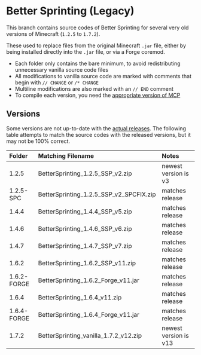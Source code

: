 # Better Sprinting (Legacy)

This branch contains source codes of Better Sprinting for several very old versions of Minecraft (`1.2.5` to `1.7.2`).

These used to replace files from the original Minecraft `.jar` file, either by being installed directly into the `.jar` file, or via a Forge coremod.

* Each folder only contains the bare minimum, to avoid redistributing unnecessary vanilla source code files
* All modifications to vanilla source code are marked with comments that begin with `// CHANGE` or `/* CHANGE`
* Multiline modifications are also marked with an `// END` comment
* To compile each version, you need the [appropriate version of MCP](https://minecraft.gamepedia.com/Programs_and_editors/Mod_Coder_Pack#History)

## Versions

Some versions are not up-to-date with the [actual releases](http://archive.chylex.com/files/mods/Better%20Sprinting/). The following table attempts to match the source codes with the released versions, but it may not be 100% correct.

| Folder | Matching Filename | Notes |
|:-------|:------------------|:------|
| 1.2.5 | BetterSprinting_1.2.5_SSP_v2.zip | newest version is v3 |
| 1.2.5-SPC | BetterSprinting_1.2.5_SSP_v2_SPCFIX.zip | matches release |
| 1.4.4 | BetterSprinting_1.4.4_SSP_v5.zip | matches release |
| 1.4.6 | BetterSprinting_1.4.6_SSP_v6.zip | matches release |
| 1.4.7 | BetterSprinting_1.4.7_SSP_v7.zip | matches release |
| 1.6.2 | BetterSprinting_1.6.2_SSP_v11.zip | matches release |
| 1.6.2-FORGE | BetterSprinting_1.6.2_Forge_v11.jar | matches release |
| 1.6.4 | BetterSprinting_1.6.4_v11.zip | matches release |
| 1.6.4-FORGE | BetterSprinting_1.6.4_Forge_v11.jar | matches release |
| 1.7.2 | BetterSprinting_vanilla_1.7.2_v12.zip | newest version is v13 |
